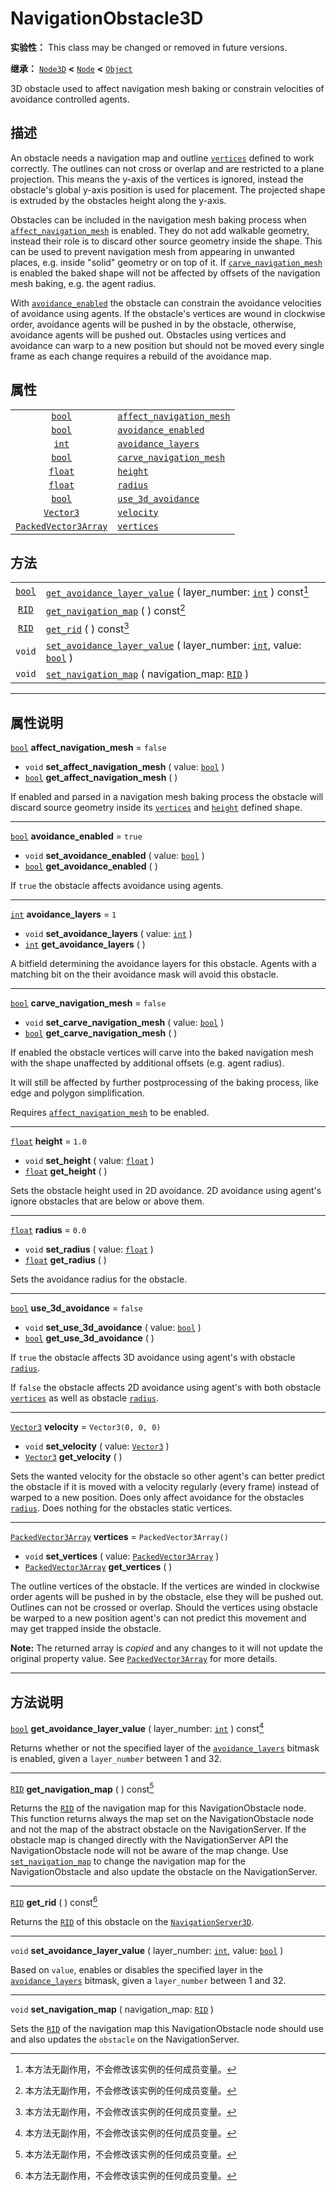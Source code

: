 <!-- ⚠ 请勿编辑本文件 ⚠ -->
<!-- 本文档使用脚本从 WeDot 引擎源码仓库生成。 -->
<!-- 生成脚本：https://github.com/WeDot-Engine/WeDot/tree/master/doc/tools/make_md.py； -->
<!-- 原文件：https://github.com/WeDot-Engine/WeDot/tree/master/doc/classes/NavigationObstacle3D.xml。 -->

<div id="_class_navigationobstacle3d"></div>

# NavigationObstacle3D

**实验性：** This class may be changed or removed in future versions.

**继承：** [`Node3D`](class_node3d.md) **<** [`Node`](class_node.md) **<** [`Object`](class_object.md)

3D obstacle used to affect navigation mesh baking or constrain velocities of avoidance controlled agents.

## 描述

An obstacle needs a navigation map and outline [`vertices`](class_navigationobstacle3d.md#class_navigationobstacle3d_property_vertices) defined to work correctly. The outlines can not cross or overlap and are restricted to a plane projection. This means the y-axis of the vertices is ignored, instead the obstacle's global y-axis position is used for placement. The projected shape is extruded by the obstacles height along the y-axis.

Obstacles can be included in the navigation mesh baking process when [`affect_navigation_mesh`](class_navigationobstacle3d.md#class_navigationobstacle3d_property_affect_navigation_mesh) is enabled. They do not add walkable geometry, instead their role is to discard other source geometry inside the shape. This can be used to prevent navigation mesh from appearing in unwanted places, e.g. inside "solid" geometry or on top of it. If [`carve_navigation_mesh`](class_navigationobstacle3d.md#class_navigationobstacle3d_property_carve_navigation_mesh) is enabled the baked shape will not be affected by offsets of the navigation mesh baking, e.g. the agent radius.

With [`avoidance_enabled`](class_navigationobstacle3d.md#class_navigationobstacle3d_property_avoidance_enabled) the obstacle can constrain the avoidance velocities of avoidance using agents. If the obstacle's vertices are wound in clockwise order, avoidance agents will be pushed in by the obstacle, otherwise, avoidance agents will be pushed out. Obstacles using vertices and avoidance can warp to a new position but should not be moved every single frame as each change requires a rebuild of the avoidance map.

## 属性

|||
|:-:|:--|
| [`bool`](class_bool.md)                             | [`affect_navigation_mesh`](class_navigationobstacle3d.md#class_navigationobstacle3d_property_affect_navigation_mesh) | ``false``                |
| [`bool`](class_bool.md)                             | [`avoidance_enabled`](class_navigationobstacle3d.md#class_navigationobstacle3d_property_avoidance_enabled)           | ``true``                 |
| [`int`](class_int.md)                               | [`avoidance_layers`](class_navigationobstacle3d.md#class_navigationobstacle3d_property_avoidance_layers)             | ``1``                    |
| [`bool`](class_bool.md)                             | [`carve_navigation_mesh`](class_navigationobstacle3d.md#class_navigationobstacle3d_property_carve_navigation_mesh)   | ``false``                |
| [`float`](class_float.md)                           | [`height`](class_navigationobstacle3d.md#class_navigationobstacle3d_property_height)                                 | ``1.0``                  |
| [`float`](class_float.md)                           | [`radius`](class_navigationobstacle3d.md#class_navigationobstacle3d_property_radius)                                 | ``0.0``                  |
| [`bool`](class_bool.md)                             | [`use_3d_avoidance`](class_navigationobstacle3d.md#class_navigationobstacle3d_property_use_3d_avoidance)             | ``false``                |
| [`Vector3`](class_vector3.md)                       | [`velocity`](class_navigationobstacle3d.md#class_navigationobstacle3d_property_velocity)                             | ``Vector3(0, 0, 0)``     |
| [`PackedVector3Array`](class_packedvector3array.md) | [`vertices`](class_navigationobstacle3d.md#class_navigationobstacle3d_property_vertices)                             | ``PackedVector3Array()`` |

## 方法

|||
|:-:|:--|
| [`bool`](class_bool.md) | [`get_avoidance_layer_value`](class_navigationobstacle3d.md#class_navigationobstacle3d_method_get_avoidance_layer_value) ( layer_number: [`int`](class_int.md) ) const[^const]                   |
| [`RID`](class_rid.md)   | [`get_navigation_map`](class_navigationobstacle3d.md#class_navigationobstacle3d_method_get_navigation_map) ( ) const[^const]                                                                     |
| [`RID`](class_rid.md)   | [`get_rid`](class_navigationobstacle3d.md#class_navigationobstacle3d_method_get_rid) ( ) const[^const]                                                                                           |
| `void`                  | [`set_avoidance_layer_value`](class_navigationobstacle3d.md#class_navigationobstacle3d_method_set_avoidance_layer_value) ( layer_number: [`int`](class_int.md), value: [`bool`](class_bool.md) ) |
| `void`                  | [`set_navigation_map`](class_navigationobstacle3d.md#class_navigationobstacle3d_method_set_navigation_map) ( navigation_map: [`RID`](class_rid.md) )                                             |

<!-- rst-class:: classref-section-separator -->

---

## 属性说明

<div id="_class_navigationobstacle3d_property_affect_navigation_mesh"></div>

[`bool`](class_bool.md) **affect_navigation_mesh** = ``false`` <div id="class_navigationobstacle3d_property_affect_navigation_mesh"></div>

- `void` **set_affect_navigation_mesh** ( value: [`bool`](class_bool.md) )
- [`bool`](class_bool.md) **get_affect_navigation_mesh** ( )

If enabled and parsed in a navigation mesh baking process the obstacle will discard source geometry inside its [`vertices`](class_navigationobstacle3d.md#class_navigationobstacle3d_property_vertices) and [`height`](class_navigationobstacle3d.md#class_navigationobstacle3d_property_height) defined shape.

<!-- rst-class:: classref-item-separator -->

---

<div id="_class_navigationobstacle3d_property_avoidance_enabled"></div>

[`bool`](class_bool.md) **avoidance_enabled** = ``true`` <div id="class_navigationobstacle3d_property_avoidance_enabled"></div>

- `void` **set_avoidance_enabled** ( value: [`bool`](class_bool.md) )
- [`bool`](class_bool.md) **get_avoidance_enabled** ( )

If `true` the obstacle affects avoidance using agents.

<!-- rst-class:: classref-item-separator -->

---

<div id="_class_navigationobstacle3d_property_avoidance_layers"></div>

[`int`](class_int.md) **avoidance_layers** = ``1`` <div id="class_navigationobstacle3d_property_avoidance_layers"></div>

- `void` **set_avoidance_layers** ( value: [`int`](class_int.md) )
- [`int`](class_int.md) **get_avoidance_layers** ( )

A bitfield determining the avoidance layers for this obstacle. Agents with a matching bit on the their avoidance mask will avoid this obstacle.

<!-- rst-class:: classref-item-separator -->

---

<div id="_class_navigationobstacle3d_property_carve_navigation_mesh"></div>

[`bool`](class_bool.md) **carve_navigation_mesh** = ``false`` <div id="class_navigationobstacle3d_property_carve_navigation_mesh"></div>

- `void` **set_carve_navigation_mesh** ( value: [`bool`](class_bool.md) )
- [`bool`](class_bool.md) **get_carve_navigation_mesh** ( )

If enabled the obstacle vertices will carve into the baked navigation mesh with the shape unaffected by additional offsets (e.g. agent radius).

It will still be affected by further postprocessing of the baking process, like edge and polygon simplification.

Requires [`affect_navigation_mesh`](class_navigationobstacle3d.md#class_navigationobstacle3d_property_affect_navigation_mesh) to be enabled.

<!-- rst-class:: classref-item-separator -->

---

<div id="_class_navigationobstacle3d_property_height"></div>

[`float`](class_float.md) **height** = ``1.0`` <div id="class_navigationobstacle3d_property_height"></div>

- `void` **set_height** ( value: [`float`](class_float.md) )
- [`float`](class_float.md) **get_height** ( )

Sets the obstacle height used in 2D avoidance. 2D avoidance using agent's ignore obstacles that are below or above them.

<!-- rst-class:: classref-item-separator -->

---

<div id="_class_navigationobstacle3d_property_radius"></div>

[`float`](class_float.md) **radius** = ``0.0`` <div id="class_navigationobstacle3d_property_radius"></div>

- `void` **set_radius** ( value: [`float`](class_float.md) )
- [`float`](class_float.md) **get_radius** ( )

Sets the avoidance radius for the obstacle.

<!-- rst-class:: classref-item-separator -->

---

<div id="_class_navigationobstacle3d_property_use_3d_avoidance"></div>

[`bool`](class_bool.md) **use_3d_avoidance** = ``false`` <div id="class_navigationobstacle3d_property_use_3d_avoidance"></div>

- `void` **set_use_3d_avoidance** ( value: [`bool`](class_bool.md) )
- [`bool`](class_bool.md) **get_use_3d_avoidance** ( )

If `true` the obstacle affects 3D avoidance using agent's with obstacle [`radius`](class_navigationobstacle3d.md#class_navigationobstacle3d_property_radius).

If `false` the obstacle affects 2D avoidance using agent's with both obstacle [`vertices`](class_navigationobstacle3d.md#class_navigationobstacle3d_property_vertices) as well as obstacle [`radius`](class_navigationobstacle3d.md#class_navigationobstacle3d_property_radius).

<!-- rst-class:: classref-item-separator -->

---

<div id="_class_navigationobstacle3d_property_velocity"></div>

[`Vector3`](class_vector3.md) **velocity** = ``Vector3(0, 0, 0)`` <div id="class_navigationobstacle3d_property_velocity"></div>

- `void` **set_velocity** ( value: [`Vector3`](class_vector3.md) )
- [`Vector3`](class_vector3.md) **get_velocity** ( )

Sets the wanted velocity for the obstacle so other agent's can better predict the obstacle if it is moved with a velocity regularly (every frame) instead of warped to a new position. Does only affect avoidance for the obstacles [`radius`](class_navigationobstacle3d.md#class_navigationobstacle3d_property_radius). Does nothing for the obstacles static vertices.

<!-- rst-class:: classref-item-separator -->

---

<div id="_class_navigationobstacle3d_property_vertices"></div>

[`PackedVector3Array`](class_packedvector3array.md) **vertices** = ``PackedVector3Array()`` <div id="class_navigationobstacle3d_property_vertices"></div>

- `void` **set_vertices** ( value: [`PackedVector3Array`](class_packedvector3array.md) )
- [`PackedVector3Array`](class_packedvector3array.md) **get_vertices** ( )

The outline vertices of the obstacle. If the vertices are winded in clockwise order agents will be pushed in by the obstacle, else they will be pushed out. Outlines can not be crossed or overlap. Should the vertices using obstacle be warped to a new position agent's can not predict this movement and may get trapped inside the obstacle.

**Note:** The returned array is *copied* and any changes to it will not update the original property value. See [`PackedVector3Array`](class_packedvector3array.md) for more details.

<!-- rst-class:: classref-section-separator -->

---

## 方法说明

<div id="_class_navigationobstacle3d_method_get_avoidance_layer_value"></div>

[`bool`](class_bool.md) **get_avoidance_layer_value** ( layer_number: [`int`](class_int.md) ) const[^const]<div id="class_navigationobstacle3d_method_get_avoidance_layer_value"></div>

Returns whether or not the specified layer of the [`avoidance_layers`](class_navigationobstacle3d.md#class_navigationobstacle3d_property_avoidance_layers) bitmask is enabled, given a `layer_number` between 1 and 32.

<!-- rst-class:: classref-item-separator -->

---

<div id="_class_navigationobstacle3d_method_get_navigation_map"></div>

[`RID`](class_rid.md) **get_navigation_map** ( ) const[^const]<div id="class_navigationobstacle3d_method_get_navigation_map"></div>

Returns the [`RID`](class_rid.md) of the navigation map for this NavigationObstacle node. This function returns always the map set on the NavigationObstacle node and not the map of the abstract obstacle on the NavigationServer. If the obstacle map is changed directly with the NavigationServer API the NavigationObstacle node will not be aware of the map change. Use [`set_navigation_map`](class_navigationobstacle3d.md#class_navigationobstacle3d_method_set_navigation_map) to change the navigation map for the NavigationObstacle and also update the obstacle on the NavigationServer.

<!-- rst-class:: classref-item-separator -->

---

<div id="_class_navigationobstacle3d_method_get_rid"></div>

[`RID`](class_rid.md) **get_rid** ( ) const[^const]<div id="class_navigationobstacle3d_method_get_rid"></div>

Returns the [`RID`](class_rid.md) of this obstacle on the [`NavigationServer3D`](class_navigationserver3d.md).

<!-- rst-class:: classref-item-separator -->

---

<div id="_class_navigationobstacle3d_method_set_avoidance_layer_value"></div>

`void` **set_avoidance_layer_value** ( layer_number: [`int`](class_int.md), value: [`bool`](class_bool.md) )<div id="class_navigationobstacle3d_method_set_avoidance_layer_value"></div>

Based on `value`, enables or disables the specified layer in the [`avoidance_layers`](class_navigationobstacle3d.md#class_navigationobstacle3d_property_avoidance_layers) bitmask, given a `layer_number` between 1 and 32.

<!-- rst-class:: classref-item-separator -->

---

<div id="_class_navigationobstacle3d_method_set_navigation_map"></div>

`void` **set_navigation_map** ( navigation_map: [`RID`](class_rid.md) )<div id="class_navigationobstacle3d_method_set_navigation_map"></div>

Sets the [`RID`](class_rid.md) of the navigation map this NavigationObstacle node should use and also updates the `obstacle` on the NavigationServer.

[^virtual]: 本方法通常需要用户覆盖才能生效。
[^const]: 本方法无副作用，不会修改该实例的任何成员变量。
[^vararg]: 本方法除了能接受在此处描述的参数外，还能够继续接受任意数量的参数。
[^constructor]: 本方法用于构造某个类型。
[^static]: 调用本方法无需实例，可直接使用类名进行调用。
[^operator]: 本方法描述的是使用本类型作为左操作数的有效运算符。
[^bitfield]: 这个值是由下列位标志构成位掩码的整数。
[^void]: 无返回值。
